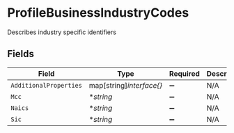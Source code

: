 # ProfileBusinessIndustryCodes

Describes industry specific identifiers


## Fields

| Field                    | Type                     | Required                 | Description              | Example                  |
| ------------------------ | ------------------------ | ------------------------ | ------------------------ | ------------------------ |
| `AdditionalProperties`   | map[string]*interface{}* | :heavy_minus_sign:       | N/A                      |                          |
| `Mcc`                    | **string*                | :heavy_minus_sign:       | N/A                      | 7997                     |
| `Naics`                  | **string*                | :heavy_minus_sign:       | N/A                      | 713940                   |
| `Sic`                    | **string*                | :heavy_minus_sign:       | N/A                      | 7991                     |